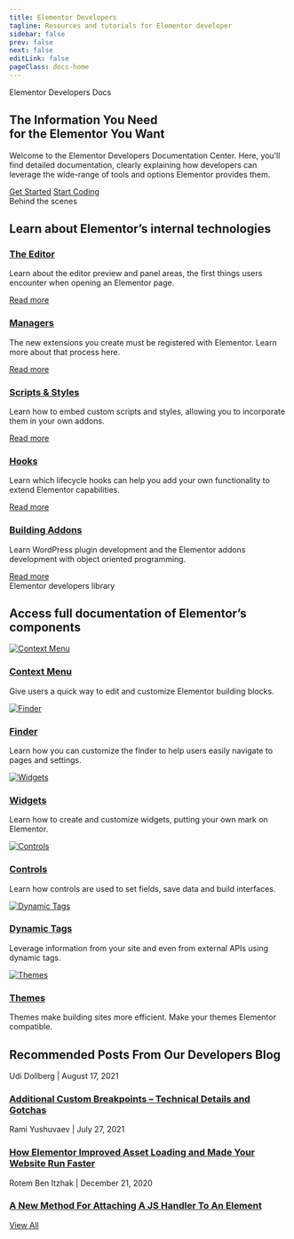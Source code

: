 ```yaml
---
title: Elementor Developers
tagline: Resources and tutorials for Elementor developer
sidebar: false
prev: false
next: false
editLink: false
pageClass: docs-home
---
```


<section id="home-hero">
  <div class="roof">Elementor Developers Docs</div>
  <h2>The Information You Need<br>for the Elementor You Want</h2>
  <p>Welcome to the Elementor Developers Documentation Center. Here, you’ll find detailed documentation, clearly explaining how developers can leverage the wide-range of tools and options Elementor provides them.</p>
  <div class="cta">
    <a href="/getting-started/" class="primary">Get Started</a>
    <a href="/getting-started/first-addon" class="secondary">Start Coding</a>
  </div>
</section>

<section id="home-internals">
  <div class="roof">Behind the scenes</div>
  <h2>Learn about Elementor’s internal technologies</h2>
  <div class="home-internals-list">
    <div class="internal">
      <h3><a href="/editor/">The Editor</a></h3>
      <p>Learn about the editor preview and panel areas, the first things users encounter when opening an Elementor page.</p>
      <div class="more-link"><a href="/editor/">Read more</a></div>
    </div>
    <div class="internal">
      <h3><a href="/managers/">Managers</a></h3>
      <p>The new extensions you create must be registered with Elementor. Learn more about that process here.</p>
      <div class="more-link"><a href="/managers/">Read more</a></div>
    </div>
    <div class="internal">
      <h3><a href="/scripts-styles/">Scripts & Styles</a></h3>
      <p>Learn how to embed custom scripts and styles, allowing you to incorporate them in your own addons.</p>
      <div class="more-link"><a href="/scripts-styles/">Read more</a></div>
    </div>
    <div class="internal">
      <h3><a href="/hooks/">Hooks</a></h3>
      <p>Learn which lifecycle hooks can help you add your own functionality to extend Elementor capabilities.</p>
      <div class="more-link"><a href="/hooks/">Read more</a></div>
    </div>
    <div class="internal">
      <h3><a href="/addons/">Building Addons</a></h3>
      <p>Learn WordPress plugin development and the Elementor addons development with object oriented programming.</p>
      <div class="more-link"><a href="/addons/">Read more</a></div>
    </div>
  </div>
</section>

<section id="home-components">
  <div class="roof">Elementor developers library</div>
  <h2>Access full documentation of Elementor’s components</h2>
  <div class="home-components-list">
    <div class="component">
      <a href="/context-menu/"><img src="/assets/img/home/icons/context-menu.svg" alt="Context Menu"></a>
      <h3><a href="/context-menu/">Context Menu</a></h3>
      <p>Give users a quick way to edit and customize Elementor building blocks.</p>
    </div>
    <div class="component">
      <a href="/finder/"><img src="/assets/img/home/icons/finder.svg" alt="Finder"></a>
      <h3><a href="/finder/">Finder</a></h3>
      <p>Learn how you can customize the finder to help users easily navigate to pages and settings.</p>
    </div>
    <div class="component">
      <a href="/widgets/"><img src="/assets/img/home/icons/widgets.svg" alt="Widgets"></a>
      <h3><a href="/widgets/">Widgets</a></h3>
      <p>Learn how to create and customize widgets, putting your own mark on Elementor.</p>
    </div>
    <div class="component">
      <a href="/controls/"><img src="/assets/img/home/icons/controls.svg" alt="Controls"></a>
      <h3><a href="/controls/">Controls</a></h3>
      <p>Learn how controls are used to set fields, save data and build interfaces.</p>
    </div>
    <div class="component">
      <a href="/dynamic-tags/"><img src="/assets/img/home/icons/dynamic-tags.svg" alt="Dynamic Tags"></a>
      <h3><a href="/dynamic-tags/">Dynamic Tags</a></h3>
      <p>Leverage information from your site and even from external APIs using dynamic tags.</p>
    </div>
    <!--
    <div class="component">
      <a href="/forms/"><img src="/assets/img/home/icons/forms.svg" alt="Forms"></a>
      <h3><a href="/forms/">Forms</a></h3>
      <p> </p>
    </div>
    -->
    <div class="component">
      <a href="/themes/"><img src="/assets/img/home/icons/themes.svg" alt="Themes"></a>
      <h3><a href="/themes/">Themes</a></h3>
      <p>Themes make building sites more efficient. Make your themes Elementor compatible.</p>
    </div>
  </div>
</section>

<!--
<section id="home-testimonials">
  <h2>Become an Industry Leader</h2>
  <div class="home-testimonials-list">
    <div class="testimonial">
      <p class="metric">1.4M unique installs</p>
      <blockquote>“It’s been years since I touched a Wordpress website. However, thanks to @elemntor, building out a site on Wordpress has become much easier!”</blockquote>
      <p class="name">Kyle Chicoine</p>
      <p class="position">Plugin Developer | Seattle, WA</p>
    </div>
    <div class="testimonial">
      <p class="metric">1.4M unique installs</p>
      <blockquote>“It’s been years since I touched a Wordpress website. However, thanks to @elemntor, building out a site on Wordpress has become much easier!”</blockquote>
      <p class="name">Kyle Chicoine</p>
      <p class="position">Plugin Developer | Seattle, WA</p>
    </div>
    <div class="testimonial">
      <p class="metric">1.4M unique installs</p>
      <blockquote>“It’s been years since I touched a Wordpress website. However, thanks to @elemntor, building out a site on Wordpress has become much easier!”</blockquote>
      <p class="name">Kyle Chicoine</p>
      <p class="position">Plugin Developer | Seattle, WA</p>
    </div>
  </div>
</section>
-->

<section id="home-blog">
  <h2>Recommended Posts From Our Developers Blog</h2>
  <div class="home-blog-list">
    <div class="blog-post">
      <div class="post-image">
      </div>
      <p class="post-info">
        <span class="post-author">Udi Dollberg</span> | 
        <span class="post-date">August 17, 2021</span>
      </p>
      <h3 class="post-title">
        <a href="https://developers.elementor.com/additional-custom-breakpoints-technical-details-and-gotchas/" target="_blank">
          Additional Custom Breakpoints – Technical Details and Gotchas
        </a>
      </h3>
    </div>
    <div class="blog-post">
      <div class="post-image">
      </div>
      <p class="post-info">
        <span class="post-author">Rami Yushuvaev</span> | 
        <span class="post-date">July 27, 2021</span>
      </p>
      <h3 class="post-title">
        <a href="https://developers.elementor.com/how-elementor-improved-asset-loading-and-made-your-website-run-faster/" target="_blank">
          How Elementor Improved Asset Loading and Made Your Website Run Faster
        </a>
      </h3>
    </div>
    <div class="blog-post">
      <div class="post-image">
      </div>
      <p class="post-info">
        <span class="post-author">Rotem Ben Itzhak</span> | 
        <span class="post-date">December 21, 2020</span>
      </p>
      <h3 class="post-title">
        <a href="https://developers.elementor.com/a-new-method-for-attaching-a-js-handler-to-an-element/" target="_blank">
          A New Method For Attaching A JS Handler To An Element
        </a>
      </h3>
    </div>
  </div>
  <a href="https://developers.elementor.com/blog/" class="blog">View All</a>
</section>
